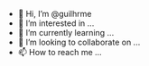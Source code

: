 - 👋 Hi, I’m @guilhrme
- 👀 I’m interested in ...
- 🌱 I’m currently learning ...
- 💞️ I’m looking to collaborate on ...
- 📫 How to reach me ...

<!---
guilhrme/guilhrme is a ✨ special ✨ repository because its `README.md` (this file) appears on your GitHub profile.
You can click the Preview link to take a look at your changes.
--->
